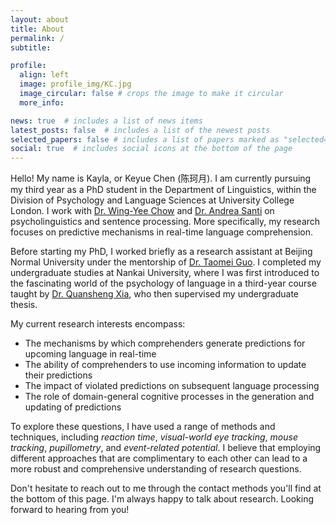 ```yaml
---
layout: about
title: About
permalink: /
subtitle: 

profile:
  align: left
  image: profile_img/KC.jpg
  image_circular: false # crops the image to make it circular
  more_info: 

news: true  # includes a list of news items
latest_posts: false  # includes a list of the newest posts
selected_papers: false # includes a list of papers marked as "selected={true}"
social: true  # includes social icons at the bottom of the page
---
```


Hello! My name is Kayla, or Keyue Chen (陈珂月). I am currently pursuing my third year as a PhD student in the Department of Linguistics, within the Division of Psychology and Language Sciences at University College London. I work with [Dr. Wing-Yee Chow](https://www.ucl.ac.uk/~ucjtwyc/Home.html) and [Dr. Andrea Santi](https://profiles.ucl.ac.uk/34103-andrea-santi/about) on psycholinguistics and sentence processing. More specifically, my research focuses on predictive mechanisms in real-time language comprehension. 

Before starting my PhD, I worked briefly as a research assistant at Beijing Normal University under the mentorship of [Dr. Taomei Guo](https://brain.bnu.edu.cn/English/Faculty/CurrentFaculty/Gzz/d7ea1219c8074270bba5c736af040ba7.htm). I completed my undergraduate studies at Nankai University, where I was first introduced to the fascinating world of the psychology of language in a third-year course taught by [Dr. Quansheng Xia](https://hyxy.nankai.edu.cn/info/1253/2778.htm), who then supervised my undergraduate thesis. 

My current research interests encompass:
- The mechanisms by which comprehenders generate predictions for upcoming language in real-time
- The ability of comprehenders to use incoming information to update their predictions
- The impact of violated predictions on subsequent language processing
- The role of domain-general cognitive processes in the generation and updating of predictions

To explore these questions, I have used a range of methods and techniques, including *reaction time*, *visual-world eye tracking*, *mouse tracking*, *pupillometry*, and *event-related potential*. I believe that employing different approaches that are complimentary to each other can lead to a more robust and comprehensive understanding of research questions.

Don't hesitate to reach out to me through the contact methods you'll find at the bottom of this page. I'm always happy to talk about research. Looking forward to hearing from you! 
